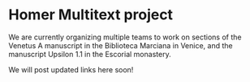 
# Homer Multitext project #

We are currently organizing multiple teams to work on sections of the Venetus A manuscript in the Biblioteca Marciana in Venice, and the manuscript Upsilon 1.1 in the Escorial monastery.

We will post updated links here soon!